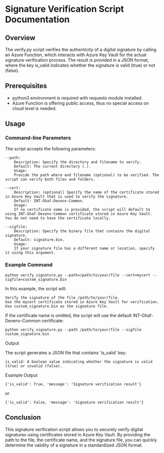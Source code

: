 # Signature Verification Script Documentation

## Overview

The verify.py script verifies the authenticity of a digital signature by calling an Azure Function, which interacts with Azure Key Vault for the actual signature verification process. The result is provided in a JSON format, where the key is_valid indicates whether the signature is valid (true) or not (false).

## Prerequisites

- python3 environment is required with requests module installed.
- Azure Function is offering public access, thus no special access on cloud level is needed.

## Usage

### Command-line Parameters

The script accepts the following parameters:

    --path:
        Description: Specify the directory and filename to verify.
        Default: The current directory (.).
        Usage:
        Provide the path where and filename (optional) to be verified. The script can verify both files and folders.

    --cert:
        Description: (optional) Specify the name of the certificate stored in Azure Key Vault that is used to verify the signature.
        Default: INT-Ghaf-Devenv-Common.
        Usage:
        If no certificate name is provided, the script will default to using INT-Ghaf-Devenv-Common certificate stored in Azure Key Vault. You do not need to have the certificate locally.

    --sigfile:
        Description: Specify the binary file that contains the digital signature.
        Default: signature.bin.
        Usage:
        If your signature file has a different name or location, specify it using this argument.

### Example Command

`python verify_signature.py --path=/path/to/your/file --cert=mycert --sigfile=custom_signature.bin`

In this example, the script will:

    Verify the signature of the file /path/to/your/file.
    Use the mycert certificate stored in Azure Key Vault for verification.
    Use custom_signature.bin as the signature file.

If the certificate name is omitted, the script will use the default INT-Ghaf-Devenv-Common certificate:

`python verify_signature.py --path /path/to/your/file --sigfile custom_signature.bin`

Output

The script generates a JSON file that contains 'is_valid' key:

    is_valid: A boolean value indicating whether the signature is valid (true) or invalid (false).

Example Output

`{'is_valid': True, 'message': 'Signature verification result'}`

or

`{'is_valid': False, 'message': 'Signature verification result'}`

## Conclusion

This signature verification script allows you to securely verify digital signatures using certificates stored in Azure Key Vault. By providing the path to the file, the certificate name, and the signature file, you can quickly determine the validity of a signature in a standardized JSON format.
